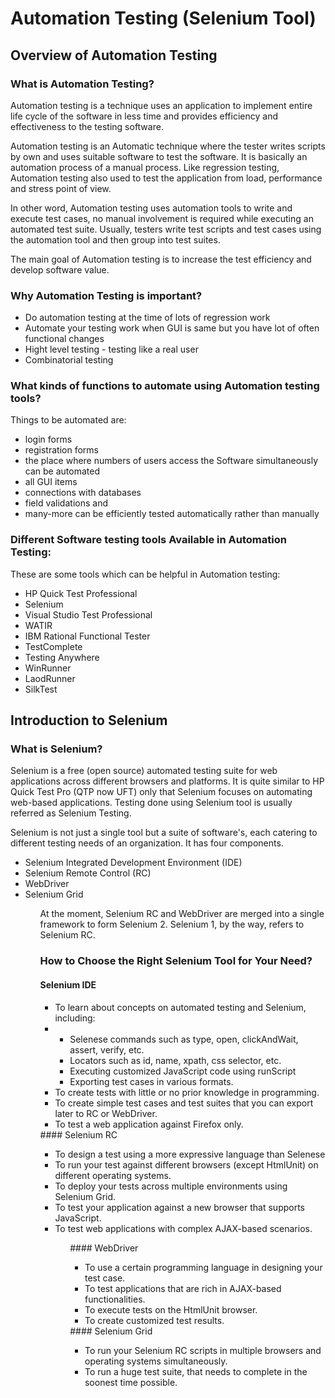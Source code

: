 # Automation Testing (Selenium Tool)
## Overview of Automation Testing
### What is Automation Testing?
Automation testing is a technique uses an application to implement entire life cycle of the software in less time and provides efficiency and effectiveness to the testing software.

Automation testing is an Automatic technique where the tester writes scripts by own and uses suitable software to test the software. It is basically an automation process of a manual process. Like regression testing, Automation testing also used to test the application from load, performance and stress point of view.

In other word, Automation testing uses automation tools to write and execute test cases, no manual involvement is required while executing an automated test suite. Usually, testers write test scripts and test cases using the automation tool and then group into test suites.

The main goal of Automation testing is to increase the test efficiency and develop software value.

### Why Automation Testing is important?
<ul>
<li>Do automation testing at the time of lots of regression work</li>
<li>Automate your testing work when GUI is same but you have lot of often functional changes</li>
<li>Hight level testing - testing like a real user</li>
<li>Combinatorial testing</li>
</ul>

### What kinds of functions to automate using Automation testing tools?
Things to be automated are: 
<ul>
  <li>login forms</li>
  <li>registration forms</li>
  <li>the place where numbers of users access the Software simultaneously can be automated</li> 
  <li>all GUI items</li>
  <li>connections with databases</li>
  <li>field validations and</li> 
  <li>many-more can be efficiently tested automatically rather than manually</li>
</ul>

### Different Software testing tools Available in Automation Testing:
These are some tools which can be helpful in Automation testing:
<ul>
  <li>HP Quick Test Professional</li>
  <li>Selenium</li>
  <li>Visual Studio Test Professional</li>
  <li>WATIR</li>
  <li>IBM Rational Functional Tester</li>
  <li>TestComplete</li>
  <li>Testing Anywhere</li>
  <li>WinRunner</li>
  <li>LaodRunner</li>
  <li>SilkTest</li>
</ul>


## Introduction to Selenium
### What is Selenium?
Selenium is a free (open source) automated testing suite for web applications across different browsers and platforms. It is quite similar to HP Quick Test Pro (QTP now UFT) only that Selenium focuses on automating web-based applications. Testing done using Selenium tool is usually referred as Selenium Testing.

Selenium is not just a single tool but a suite of software's, each catering to different testing needs of an organization. It has four components.
<ul>
<li>Selenium Integrated Development Environment (IDE)</li>
<li>Selenium Remote Control (RC)</li>
<li>WebDriver</li>
<li>Selenium Grid</li>
<ul>

At the moment, Selenium RC and WebDriver are merged into a single framework to form Selenium 2. Selenium 1, by the way, refers to Selenium RC. 

### How to Choose the Right Selenium Tool for Your Need?
#### Selenium IDE
<ul>
<li>To learn about concepts on automated testing and Selenium, including:<li>
  <ul>
    <li>Selenese commands such as type, open, clickAndWait, assert, verify, etc.</li>
    <li>Locators such as id, name, xpath, css selector, etc.</li>
    <li>Executing customized JavaScript code using runScript</li>
    <li>Exporting test cases in various formats.</li>
  </ul>
<li>To create tests with little or no prior knowledge in programming.</li>
<li>To create simple test cases and test suites that you can export later to RC or WebDriver.</li>
<li>To test a web application against Firefox only.</li>
</ul>
#### Selenium RC
<ul>
<li>To design a test using a more expressive language than Selenese</li>
<li>To run your test against different browsers (except HtmlUnit) on different operating systems.</li>
<li>To deploy your tests across multiple environments using Selenium Grid.</li>
<li>To test your application against a new browser that supports JavaScript.</li>
<li>To test web applications with complex AJAX-based scenarios.</li>
<ul>
#### WebDriver
<ul>
<li>To use a certain programming language in designing your test case.</li>
<li>To test applications that are rich in AJAX-based functionalities.</li>
<li>To execute tests on the HtmlUnit browser.</li>
<li>To create customized test results.</li>
</ul>
#### Selenium Grid
<ul>
<li>To run your Selenium RC scripts in multiple browsers and operating systems simultaneously.</li>
<li>To run a huge test suite, that needs to complete in the soonest time possible.</li>
</ul>
